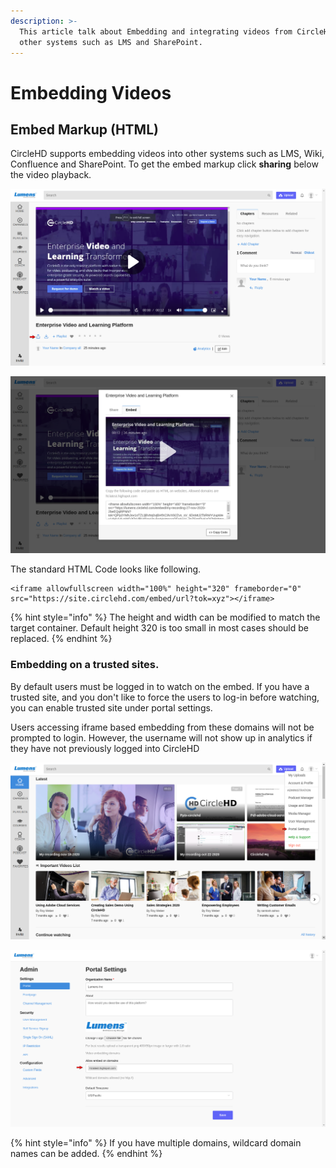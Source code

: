 ```yaml
---
description: >-
  This article talk about Embedding and integrating videos from CircleHD to
  other systems such as LMS and SharePoint.
---
```


# Embedding Videos

## Embed Markup \(HTML\)

CircleHD supports embedding videos into other systems such as LMS, Wiki, Confluence and SharePoint. To get the embed markup click **sharing** below the video playback. 

![](../.gitbook/assets/share3.png)

![](../.gitbook/assets/share2.png)

  
The standard HTML Code looks like following.

```markup
<iframe allowfullscreen width="100%" height="320" frameborder="0" 
src="https://site.circlehd.com/embed/url?tok=xyz"></iframe>
```

{% hint style="info" %}
 The height and width can be modified to match the target container. Default height 320 is too small in most cases should be replaced.
{% endhint %}

### Embedding on a trusted sites.

By default users must be logged in to watch on the embed. If you have a trusted site, and you don't like to force the users to log-in before watching, you can enable trusted site under portal settings.

Users accessing iframe based embedding from these domains will not be prompted to login. However, the username will not show up in analytics if they have not previously logged into CircleHD

![](../.gitbook/assets/portal-settings.png)

![](../.gitbook/assets/whitelisting-domain.png)

{% hint style="info" %}
If you have multiple domains, wildcard domain names can be added.
{% endhint %}

